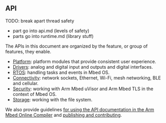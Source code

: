 ## API

TODO: break apart thread safety
- part go into api.md (levels of safety)
- parts go into runtime.md (library stuff)

The APIs in this document are organized by the feature, or group of features, they enable.

* [Platform](/docs/v5.4/reference/api-references.html#platform): platform modules that provide consistent user experience.
* [Drivers](/docs/v5.4/reference/api-references.html#drivers): analog and digital input and outputs and digital interfaces.
* [RTOS](/docs/v5.4/reference/api-references.html#rtos): handling tasks and events in Mbed OS.
* [Connectivity](/docs/v5.4/reference/api-references.html#connectivity): network sockets, Ethernet, Wi-Fi, mesh networking, BLE and cellular.
* [Security](/docs/v5.4/reference/api-references.html#security): working with Arm Mbed uVisor and Arm Mbed TLS in the context of Mbed OS.
* [Storage](/docs/v5.4/reference/api-references.html#storage): working with the file system.

We also provide guidelines [for using the API documentation in the Arm Mbed Online Compiler](/docs/v5.4/reference/generating-api-documentation.html) and [publishing and contributing](/docs/v5.4/reference/publishing-and-contributing.html).
